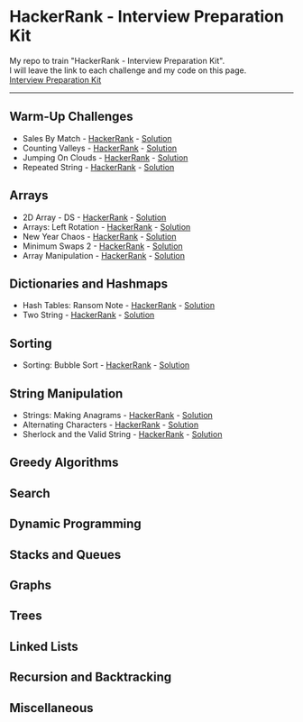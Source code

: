 # HackerRank - Interview Preparation Kit

My repo to train "HackerRank - Interview Preparation Kit".<br/>
I will leave the link to each challenge and my code on this page.<br/>
[Interview Preparation Kit](https://www.hackerrank.com/interview/interview-preparation-kit)

---

## Warm-Up Challenges
- Sales By Match - [HackerRank](https://www.hackerrank.com/challenges/sock-merchant/problem) - [Solution](https://github.com/Robert1802/HackerRank-InterviewPreparationKit/blob/master/InterviewPreparationKit/Warm-UpChallenges/sock-merchant.cs)
- Counting Valleys - [HackerRank](https://www.hackerrank.com/challenges/counting-valleys/problem) - [Solution](https://github.com/Robert1802/HackerRank-InterviewPreparationKit/blob/master/InterviewPreparationKit/Warm-UpChallenges/counting-valleys.cs)
- Jumping On Clouds - [HackerRank](https://www.hackerrank.com/challenges/jumping-on-the-clouds/problem) - [Solution](https://github.com/Robert1802/HackerRank-InterviewPreparationKit/blob/master/InterviewPreparationKit/Warm-UpChallenges/jumping-on-the-clouds.cs)
- Repeated String - [HackerRank](https://www.hackerrank.com/challenges/repeated-string/problem) - [Solution](https://github.com/Robert1802/HackerRank-InterviewPreparationKit/blob/master/InterviewPreparationKit/Warm-UpChallenges/repeated-string.cs)

## Arrays
- 2D Array - DS - [HackerRank](https://www.hackerrank.com/challenges/2d-array/problem) - [Solution](https://github.com/Robert1802/HackerRank-InterviewPreparationKit/blob/master/InterviewPreparationKit/Arrays/2d-array.cs)
- Arrays: Left Rotation - [HackerRank](https://www.hackerrank.com/challenges/ctci-array-left-rotation/problem) - [Solution](https://github.com/Robert1802/HackerRank-InterviewPreparationKit/blob/master/InterviewPreparationKit/Arrays/ctci-array-left-rotation.cs)
- New Year Chaos - [HackerRank](https://www.hackerrank.com/challenges/new-year-chaos/problem) - [Solution](https://github.com/Robert1802/HackerRank-InterviewPreparationKit/blob/master/InterviewPreparationKit/Arrays/new-year-chaos.cs)
- Minimum Swaps 2 - [HackerRank](https://www.hackerrank.com/challenges/minimum-swaps-2/problem) - [Solution](https://github.com/Robert1802/HackerRank-InterviewPreparationKit/blob/master/InterviewPreparationKit/Arrays/minimum-swap-2.cs)
- Array Manipulation - [HackerRank](https://www.hackerrank.com/challenges/crush/problem) - [Solution](https://github.com/Robert1802/HackerRank-InterviewPreparationKit/blob/master/InterviewPreparationKit/Arrays/crush.cs)

## Dictionaries and Hashmaps
- Hash Tables: Ransom Note - [HackerRank](https://www.hackerrank.com/challenges/ctci-ransom-note/problem) - [Solution](https://github.com/Robert1802/HackerRank-InterviewPreparationKit/blob/master/InterviewPreparationKit/DictionariesAndHashmaps/ctci-ransom-note.cs)
- Two String - [HackerRank](https://www.hackerrank.com/challenges/two-strings/problem) - [Solution](https://github.com/Robert1802/HackerRank-InterviewPreparationKit/blob/master/InterviewPreparationKit/DictionariesAndHashmaps/two-string.cs)

## Sorting
- Sorting: Bubble Sort - [HackerRank](https://www.hackerrank.com/challenges/ctci-bubble-sort/problem) - [Solution](https://github.com/Robert1802/HackerRank-InterviewPreparationKit/blob/master/InterviewPreparationKit/Sorting/ctci-bubble-sort.cs)

## String Manipulation
- Strings: Making Anagrams - [HackerRank](https://www.hackerrank.com/challenges/ctci-making-anagrams/problem) - [Solution](https://github.com/Robert1802/HackerRank-InterviewPreparationKit/blob/master/InterviewPreparationKit/StringManipulation/ctci-making-anagrams.cs)
- Alternating Characters - [HackerRank](https://www.hackerrank.com/challenges/alternating-characters/problem) - [Solution](https://github.com/Robert1802/HackerRank-InterviewPreparationKit/blob/master/InterviewPreparationKit/StringManipulation/alternating-characters.cs)
- Sherlock and the Valid String - [HackerRank](https://www.hackerrank.com/challenges/sherlock-and-valid-string/problem) - [Solution](https://github.com/Robert1802/HackerRank-InterviewPreparationKit/blob/master/InterviewPreparationKit/StringManipulation/sherlock-and-valid-string.cs)

## Greedy Algorithms
## Search
## Dynamic Programming
## Stacks and Queues
## Graphs
## Trees
## Linked Lists
## Recursion and Backtracking
## Miscellaneous

